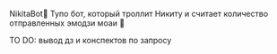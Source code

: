 NikitaBot🗿 
Тупо бот, который троллит Никиту и считает количество отправленных эмодзи моаи 🗿

TO DO: вывод дз и конспектов по запросу